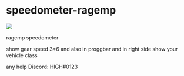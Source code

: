 # speedometer-ragemp
<img src="https://s4.uupload.ir/files/speedo_bi15.png">


ragemp speedometer 

show gear speed 3*6 and also in proggbar  and in right side show your vehicle class

any help Discord: HIGH#0123
